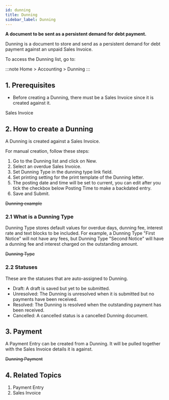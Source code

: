 ```yaml
---
id: dunning
title: Dunning
sidebar_label: Dunning
---
```


**A document to be sent as a persistent demand for debt payment.**

Dunning is a document to store and send as a persistent demand for debt payment against an unpaid Sales Invoice.

To access the Dunning list, go to:

:::note
Home > Accounting > Dunning
:::

## 1. Prerequisites

- Before creating a Dunning, there must be a Sales Invoice since it is created against it.

Sales Invoice

## 2. How to create a Dunning

A Dunning is created against a Sales Invoice.

For manual creation, follow these steps:

1. Go to the Dunning list and click on New.
1. Select an overdue Sales Invoice.
1. Set Dunning Type in the dunning type link field.
1. Set printing setting for the print template of the Dunning letter.
1. The posting date and time will be set to current, you can edit after you tick the checkbox below Posting Time to make a backdated entry.
1. Save and Submit.

~~Dunning example~~

### 2.1 What is a Dunning Type

Dunning Type stores default values for overdue days, dunning fee, interest rate and text blocks to be included. For example, a Dunning Type "First Notice" will not have any fees, but Dunning Type "Second Notice" will have a dunning fee and interest charged on the outstanding amount.

~~Dunning Type~~

### 2.2 Statuses

These are the statuses that are auto-assigned to Dunning.

- Draft: A draft is saved but yet to be submitted.
- Unresolved: The Dunning is unresolved when it is submitted but no payments have been received.
- Resolved: The Dunning is resolved when the outstanding payment has been received.
- Cancelled: A cancelled status is a cancelled Dunning document.

## 3. Payment

A Payment Entry can be created from a Dunning. It will be pulled together with the Sales Invoice details it is against.

~~Dunning Payment~~

## 4. Related Topics

1. Payment Entry
1. Sales Invoice
